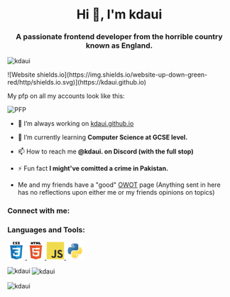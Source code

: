 <h1 align="center">Hi 👋, I'm kdaui</h1>
<h3 align="center">A passionate frontend developer from the horrible country known as England.</h3>

<p align="left"> <img src="https://komarev.com/ghpvc/?username=kdaui&label=Profile%20views&color=0e75b6&style=flat" alt="kdaui" /> </p>
![Website shields.io](https://img.shields.io/website-up-down-green-red/http/shields.io.svg)](https://kdaui.github.io)

My pfp on all my accounts look like this:

![PFP](https://kdaui.github.io/profile-pic.jpg)

- 🔭 I’m always working on [kdaui.github.io](github.com/kdaui/kdaui.github.io)

- 🌱 I’m currently learning **Computer Science at GCSE level.**

- 📫 How to reach me **@kdaui. on Discord (with the full stop)**

- ⚡ Fun fact **I might've comitted a crime in Pakistan.**

- Me and my friends have a "good" [OWOT](https://ourworldoftext.com/kdaui) page (Anything sent in here has no reflections upon either me or my friends opinions on topics)

<h3 align="left">Connect with me:</h3>
<p align="left">
</p>

<h3 align="left">Languages and Tools:</h3>
<p align="left"> <a href="https://www.w3schools.com/css/" target="_blank" rel="noreferrer"> <img src="https://raw.githubusercontent.com/devicons/devicon/master/icons/css3/css3-original-wordmark.svg" alt="css3" width="40" height="40"/> </a> <a href="https://www.w3.org/html/" target="_blank" rel="noreferrer"> <img src="https://raw.githubusercontent.com/devicons/devicon/master/icons/html5/html5-original-wordmark.svg" alt="html5" width="40" height="40"/> </a> <a href="https://developer.mozilla.org/en-US/docs/Web/JavaScript" target="_blank" rel="noreferrer"> <img src="https://raw.githubusercontent.com/devicons/devicon/master/icons/javascript/javascript-original.svg" alt="javascript" width="40" height="40"/> </a> <a href="https://www.python.org" target="_blank" rel="noreferrer"> <img src="https://raw.githubusercontent.com/devicons/devicon/master/icons/python/python-original.svg" alt="python" width="40" height="40"/> </a> </p>

<p><img align="left" src="https://github-readme-stats.vercel.app/api/top-langs?username=kdaui&show_icons=true&locale=en&layout=compact" alt="kdaui" /></p>

<p>&nbsp;<img align="center" src="https://github-readme-stats.vercel.app/api?username=kdaui&show_icons=true&locale=en" alt="kdaui" /></p>

<p><img align="center" src="https://github-readme-streak-stats.herokuapp.com/?user=kdaui&" alt="kdaui" /></p>
